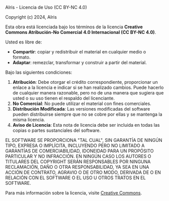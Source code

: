 AIris - Licencia de Uso (CC BY-NC 4.0)

Copyright (c) 2024, AIris

Esta obra está licenciada bajo los términos de la licencia **Creative Commons Atribución-No Comercial 4.0 Internacional (CC BY-NC 4.0)**. 

Usted es libre de:
- **Compartir**: copiar y redistribuir el material en cualquier medio o formato.
- **Adaptar**: remezclar, transformar y construir a partir del material.

Bajo las siguientes condiciones:
1. **Atribución**: Debe otorgar el crédito correspondiente, proporcionar un enlace a la licencia e indicar si se han realizado cambios. Puede hacerlo de cualquier manera razonable, pero no de una manera que sugiera que usted o su uso tienen el respaldo del licenciante.
2. **No Comercial**: No puede utilizar el material con fines comerciales.
3. **Distribución Modificada**: Las versiones modificadas del software pueden distribuirse siempre que no se cobre por ellas y se mantenga la misma licencia.
4. **Aviso de Licencia**: Esta nota de licencia debe ser incluida en todas las copias o partes sustanciales del software.

EL SOFTWARE SE PROPORCIONA "TAL CUAL", SIN GARANTÍA DE NINGÚN TIPO, EXPRESA O IMPLÍCITA, INCLUYENDO PERO NO LIMITADO A GARANTÍAS DE COMERCIABILIDAD, IDONEIDAD PARA UN PROPÓSITO PARTICULAR Y NO INFRACCIÓN. EN NINGÚN CASO LOS AUTORES O TITULARES DEL COPYRIGHT SERÁN RESPONSABLES POR NINGUNA RECLAMACIÓN, DAÑO O OTRA RESPONSABILIDAD, YA SEA EN UNA ACCIÓN DE CONTRATO, AGRAVIO O DE OTRO MODO, DERIVADA DE O EN RELACIÓN CON EL SOFTWARE O EL USO U OTROS TRATOS EN EL SOFTWARE.

Para más información sobre la licencia, visite [Creative Commons](https://creativecommons.org/licenses/by-nc/4.0/legalcode).

